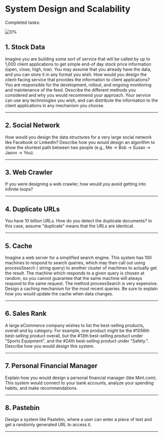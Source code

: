 # System Design and Scalability

Completed tasks:

![0%](https://progress-bar.dev/0)

## 1. Stock Data

Imagine you are building some sort of service that will be called by up to 1,000 client applications to get simple end-of day stock price
information (open, close, high, low). You may assume that you already have the data, and you can store it in any format you wish. How would
you design the client-facing service that provides the information to client applications? You are responsible for the development, rollout,
and ongoing monitoring and maintenance of the feed. Describe the different methods you considered and why you would recommend your approach.
Your service can use any technologies you wish, and can distribute the information to the client applications in any mechanism you choose.

<hr/>

## 2. Social Network

How would you design the data structures for a very large social network like Facebook or LinkedIn? Describe how you would design an
algorithm to show the shortest path between two people (e.g., Me -> Bob -> Susan -> Jason -> You).

<hr/>

## 3. Web Crawler

If you were designing a web crawler, how would you avoid getting into infinite loops?

<hr/>

## 4. Duplicate URLs

You have 10 billion URLs. How do you detect the duplicate documents? In this case, assume "duplicate" means that the URLs are identical.

<hr/>

## 5. Cache

Imagine a web server for a simplified search engine. This system has 100 machines to respond to search queries, which may then call out
using processSearch ( string query) to another cluster of machines to actually get the result. The machine which responds to a given query
is chosen at random, so you cannot guarantee that the same machine will always respond to the same request. The method processSearch is very
expensive. Design a caching mechanism for the most recent queries. Be sure to explain how you would update the cache when data changes.

<hr/>

## 6. Sales Rank

A large eCommerce company wishes to list the best-selling products, overall and by category. For example, one product might be the #1056th
best-selling product overall, but the #13th best-selling product under "Sports Equipment", and the #24th best-selling product under
"Safety.". Describe how you would design this system.

<hr/>

## 7. Personal Financial Manager

Explain how you would design a personal financial manager (like Mint.com). This system would connect to your bank accounts, analyze your
spending habits, and make recommendations.

<hr/>

## 8. Pastebin

Design a system like Pastebin, where a user can enter a piece of text and get a randomly generated URL to access it.

<hr/>
